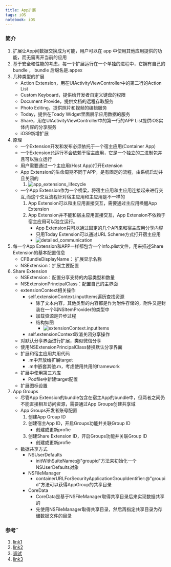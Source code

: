 ```yaml
---
title: App扩展
tags: iOS
notebook: iOS
---
```


### 简介

1. 扩展让App间数据交换成为可能，用户可以在 app 中使用其他应用提供的功能，而无需离开当前的应用
2. 基于安全和性能的考虑，每一个扩展运行在一个单独的进程中，它拥有自己的 bundle ， bundle 后缀名是.appex
3. 几种类型的扩展
    * Action Extension，用在UIActivityViewController中的第二行的Action List
    * Custom Keyboard，提供给开发者自定义键盘的权限
    * Document Provide，提供文档的远程存取服务
    * Photo Editing，提供照片和视频的编辑服务
    * Today，提供在Toady Widget里面展示应用数据的服务
    * Share，用在UIActivityViewController中的第一行的APP List提供iOS实体内容的分享服务
    * iOS9新增扩展
4. 原理
    * 一个Extension开发和发布必须依托于一个宿主应用(Container App)
    * 一个Extension允运行不会依赖于宿主应用，它是一个独立的二进制包并且可以独立运行
    * 用户需要通过一个主应用(Host App)打开Extension
    * App Extension的生命周期不同于APP，是有固定的流程，由系统启动并且关闭的
        1. ![app_extensions_lifecycle](http://upload-images.jianshu.io/upload_images/1216322-80ef0376c6d824ad.png?imageMogr2/auto-orient/strip%7CimageView2/2/w/1240)
    * 一个App Extension作为一个桥梁，将宿主应用和主应用连接起来进行交互,而这个交互流程针对宿主应用和主应用是不一样的
        1. App Extension可以和主应用直接交互，需要通过主应用唤醒App Extension
        2. App Extension并不能和宿主应用直接交互，App Extension不依赖于宿主应用可以独立运行。
            * App Extension只可以通过固定的几个API来和宿主应用分享内容
            * 只用Today Extension可以通过URL Scheme方式打开宿主应用
            * ![detailed_communication](http://upload-images.jianshu.io/upload_images/1216322-3fb501c8a93ad3ad.png?imageMogr2/auto-orient/strip%7CimageView2/2/w/1240)
5. 每一个App Extension和APP一样都包含一个Info.plist文件，用来描述Share Extension的基本配置信息
    * CFBundleDisplayName： 扩展显示名称
    * NSExtension：扩展主要配置
6. Share Extension
    * NSExtension：配置分享支持的内容类型和数量
    * NSExtensionPrincipalClass：配置自己的主界面
    * extensionContext相关操作
        * self.extensionContext.inputItems遍历查找资源
            * 除了文本内容，其他类型的内容都是作为附件存储的，附件又是封装在一个叫NSItemProvider的类型中
            * 加载资源是异步过程
            * 结构如图
                * ![extensionContext.inputItems](https://upload-images.jianshu.io/upload_images/1804600-a4324fc2bdd4ffad.png?imageMogr2/auto-orient/strip|imageView2/2/format/webp)
        * self.extensionContext取消关闭分享操作
    * 对默认分享界面进行扩展，类似微信分享
    * 使用NSExtensionPrincipalClass替换默认分享界面
    * 扩展和宿主应用共用代码
        * .m中开放给扩展target
        * .m中嵌套其他.m，考虑使用共用的framework
    * 扩展中使用第三方库
        * Podfile中新建target配置
    * 扩展图标设置
7. App Groups
    * 尽管App Extension的bundle包含在宿主App的bundle中，但两者之间仍不能直接相互访问资源，需要通过App Groups创建共享域
    * App Groups开发者账号配置
        1. 创建App Group ID
        2. 创建宿主App ID，开启Groups功能并关联Group ID
            * 创建或更新profie
        3. 创建Share Extension ID，开启Groups功能并关联Group ID
            * 创建或更新profie
    * 数据共享方式
        * NSUserDefaults
            * initWithSuiteName:@"groupid"方法来初始化一个NSUserDefaults对象
        * NSFileManager
            * containerURLForSecurityApplicationGroupIdentifier:@"groupid"方法可以获得AppGroup的共享目录
        * CoreData
            * CoreData是基于NSFileManager取得共享目录后来实现数据共享的
            * 先使用NSFileManager取得共享目录，然后再指定共享目录为存储数据文件的目录

### 参考˜

1. [link1](https://serazheng.github.io/2016-06-27-Swift%E4%BD%BF%E7%94%A8Share%20Extension%E5%AE%9E%E7%8E%B0%E6%9B%B4%E5%A4%9A%E7%9A%84%E5%86%85%E5%AE%B9%E5%88%86%E4%BA%AB/)
2. [link2](https://www.jianshu.com/p/863ce6729455)
3. [调试](https://www.jianshu.com/p/cca733aca3c6)
4. [link3](https://blog.csdn.net/flg1554112450/article/details/80743441)
